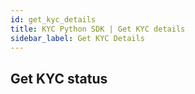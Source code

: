 ```yaml
---
id: get_kyc_details
title: KYC Python SDK | Get KYC details
sidebar_label: Get KYC Details
---
```


## Get KYC status


